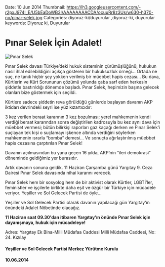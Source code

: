 Date: 10 Jun 2014
Thumbnail: https://lh3.googleusercontent.com/-r2pxJ974I_E/U5bEaDoWB3I/AAAAAAAACDA/ocuuRr8z3Us/w630-h370-no/pinar-selek.jpg
Categories: diyoruz-ki/duyurular ,diyoruz-ki, duyurular
keywords: Diyoruz ki, Duyurular

# Pınar Selek İçin Adalet!

![Pınar Selek](https://lh3.googleusercontent.com/-r2pxJ974I_E/U5bEaDoWB3I/AAAAAAAACDA/ocuuRr8z3Us/w630-h370-no/pinar-selek.jpg)


Pınar Selek davası Türkiye’deki hukuk sisteminin çürümüşlüğünü, hukukun nasıl ihlal edilebildiğini açıkça gösteren bir hukuksuzluk örneği… Ortada ne suç, ne tanık hiçbir şey yokken verilmiş bir müebbet hapis cezası… Bu dava, Kürtlerin ve Kürt Sorununun çözümü yolunda çaba sarf eden herkesin şiddetle bastırıldığı dönemde başladı. Pınar Selek, hepimizin başına gelecek olanları bize göstermek için seçildi. 

Kürtlere sadece şiddetin reva görüldüğü günlerde başlayan davanın AKP iktidarı devrindeki seyri ise yüz kızartıcıdır: 

3 kez verilen beraat kararının 3 kez bozulması; yerel mahkemenin kendi verdiği beraat kararından sonra değiştirilen kadrosuyla bu kez aynı dava için müebbet vermesi; bütün bilirkişi raporları gaz kaçağı derken ve Pınar Selek’i suçlayan tek kişi o suçlamayı işkence altında verdiğini söylerken mahkemenin ısrarla “bomba” demesi… Ve sonuçta ağırlaştırılmış müebbet hapis cezasına çarptırılan Pınar Selek! 

Davanın açılmasından bu yana geçen 16 yılda, AKP’nin “ileri demokrasi” döneminde geldiğimiz yer burasıdır.

Artık davanın sonuna geldik. 11 Haziran Çarşamba günü Yargıtay 9. Ceza Dairesi Pınar Selek davasında nihai kararını verecek. 

Pınar Selek hem bir sosyolog hem de bir aktivist olarak Kürtler, LGBTİ’ler, feministler ve işçilerle birlikte daha eşit ve özgür bir Türkiye için mücadele veriyor. Yeşiller ve Sol Gelecek Partisi de öyle… 

Yeşiller ve Sol Gelecek Partisi olarak davanın yapılacağı gün Yargıtay’ın önündeki Adalet Nöbetinde olacağız.

**11 Haziran saat 09.30'dan itibaren Yargıtay’ın önünde Pınar Selek için dayanışmaya, hukuk için mücadeleye!**

Adres: Yargıtay Ek Bina-Milli Müdafaa Caddesi Milli Müdafaa Caddesi, No: 24. Kızılay


#### Yeşiller ve Sol Gelecek Partisi Merkez Yürütme Kurulu
#### 10.06.2014
